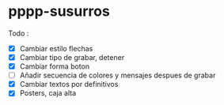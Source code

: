# pppp-susurros


Todo : 

- [x] Cambiar estilo flechas
- [x] Cambiar tipo de grabar, detener
- [x] Cambiar forma boton
- [ ] Añadir secuencia de colores y mensajes despues de grabar
- [x] Cambiar textos por definitivos
- [x] Posters, caja alta